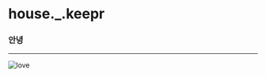 # house._.keepr


### 안녕



----

![love](https://www.google.com/url?sa=i&url=https%3A%2F%2Fv.daum.net%2Fv%2F20201207170638512%3Ff%3Dp&psig=AOvVaw2O2DAaqu3LkEWLOi53fCXW&ust=1673325302002000&source=images&cd=vfe&ved=0CBAQjRxqFwoTCKjXiJfVufwCFQAAAAAdAAAAABAF)
